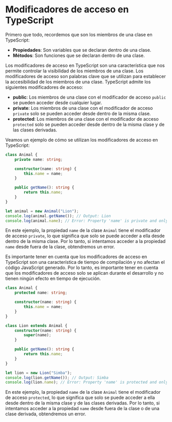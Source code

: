 # Modificadores de acceso en TypeScript

Primero que todo, recordemos que son los miembros de una clase en TypeScript:

- **Propiedades**: Son variables que se declaran dentro de una clase.
- **Métodos**: Son funciones que se declaran dentro de una clase.

Los modificadores de acceso en TypeScript son una característica que nos permite controlar la visibilidad de los miembros de una clase. Los modificadores de acceso son palabras clave que se utilizan para establecer la accesibilidad de los miembros de una clase. TypeScript admite los siguientes modificadores de acceso:

- **public**: Los miembros de una clase con el modificador de acceso `public` se pueden acceder desde cualquier lugar.
- **private**: Los miembros de una clase con el modificador de acceso `private` solo se pueden acceder desde dentro de la misma clase.
- **protected**: Los miembros de una clase con el modificador de acceso `protected` solo se pueden acceder desde dentro de la misma clase y de las clases derivadas.

Veamos un ejemplo de cómo se utilizan los modificadores de acceso en TypeScript:

```typescript
class Animal {
    private name: string;

    constructor(name: string) {
        this.name = name;
    }

    public getName(): string {
        return this.name;
    }
}

let animal = new Animal("Lion");
console.log(animal.getName()); // Output: Lion
console.log(animal.name); // Error: Property 'name' is private and only accessible within class 'Animal'.
```

En este ejemplo, la propiedad `name` de la clase `Animal` tiene el modificador de acceso `private`, lo que significa que solo se puede acceder a ella desde dentro de la misma clase. Por lo tanto, si intentamos acceder a la propiedad `name` desde fuera de la clase, obtendremos un error.

Es importante tener en cuenta que los modificadores de acceso en TypeScript son una característica de tiempo de compilación y no afectan el código JavaScript generado. Por lo tanto, es importante tener en cuenta que los modificadores de acceso solo se aplican durante el desarrollo y no tienen ningún efecto en tiempo de ejecución.

```typescript
class Animal {
    protected name: string;

    constructor(name: string) {
        this.name = name;
    }
}

class Lion extends Animal {
    constructor(name: string) {
        super(name);
    }

    public getName(): string {
        return this.name;
    }
}

let lion = new Lion("Simba");
console.log(lion.getName()); // Output: Simba
console.log(lion.name); // Error: Property 'name' is protected and only accessible within class 'Animal' and its subclasses.
```

En este ejemplo, la propiedad `name` de la clase `Animal` tiene el modificador de acceso `protected`, lo que significa que solo se puede acceder a ella desde dentro de la misma clase y de las clases derivadas. Por lo tanto, si intentamos acceder a la propiedad `name` desde fuera de la clase o de una clase derivada, obtendremos un error.